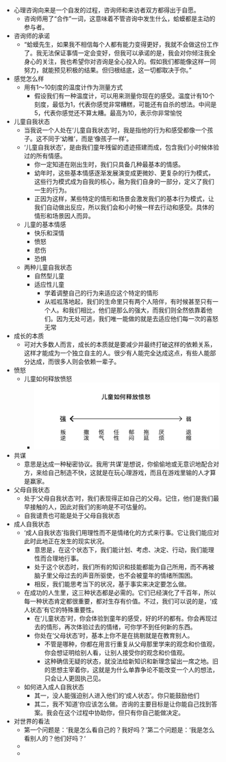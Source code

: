 - 心理咨询向来是一个自发的过程，咨询师和来访者双方都得出于自愿。
	- 咨询师用了“合作”一词，这意味着不管咨询中发生什么，蛤蟆都是主动的参与者。
- 咨询师的承诺
	- “蛤蟆先生，如果我不相信每个人都有能力变得更好，我就不会做这份工作了。我无法保证事情一定会变好，但我可以承诺的是，我会对你倾注我全身心的关注，我也希望你对咨询是全心投入的。假如我们都能像这样一同努力，就能预见积极的结果。但归根结底，这一切都取决于你。”
- 感觉怎么样
	- 用有1～10刻度的温度计作为测量方式
		- 假设我们有一种温度计，可以用来测量你现在的感受。温度计有10个刻度，最低为1，代表你感觉非常糟糕，可能还有自杀的想法。中间是5，代表你感觉还不算太糟。最高为10，表示你非常愉悦
- 儿童自我状态
	- 当我说一个人处在‘儿童自我状态’时，我是指他的行为和感受都像一个孩子。这不同于‘幼稚’，而是‘像孩子一样’。
	- ‘儿童自我状态’，是由我们童年残留的遗迹搭建而成，包含我们小时候体验过的所有情感。
		- 你一定知道在刚出生时，我们只具备几种最基本的情感。
		- 幼年时，这些基本情感逐渐发展演变成更微妙、更复杂的行为模式，这些行为模式成为自我的核心，融为我们自身的一部分，定义了我们一生的行为。
		- 正因为这样，某些特定的情形和场景会激发我们的基本行为模式，让我们自动做出反应，所以我们会和小时候一样去行动和感受。具体的情形和场景因人而异。
	- 儿童的基本情感
		- 快乐和深情
		- 愤怒
		- 悲伤
		- 恐惧
	- 两种儿童自我状态
		- 自然型儿童
		- 适应性儿童
			- 学着调整自己的行为来适应这个特定的情形
			- 从呱呱落地起，我们的生命里只有两个人陪伴，有时候甚至只有一个人。和我们相比，他们是那么的强大，而我们则全然依靠着他们。因为无处可逃，我们唯一能做的就是去适应他们每一次的喜怒无常
- 成长的本质
	- 可对大多数人而言，成长的本质就是要减少并最终打破这样的依赖关系，这样才能成为一个独立自主的人。很少有人能完全达成这点，有些人能部分达成，而很多人则会依赖一辈子。
- 愤怒
	- 儿童如何释放愤怒
		- ![image.png](../assets/image_1634395321140_0.png)
- 共谋
	- 意思是达成一种秘密协议。我用‘共谋’是想说，你偷偷地或无意识地配合对方，来给自己制造不快，这就是在玩心理游戏，而且在游戏里输的人才算是赢家。
- 父母自我状态
	- 处于‘父母自我状态’时，我们表现得正如自己的父母。记住，他们是我们最早接触的人，因此对我们的影响是不可估量的。
	- 自我谴责也可能是处于父母自我状态
- 成人自我状态
	- ‘成人自我状态’指我们用理性而不是情绪化的方式来行事。它让我们能应对此时此地正在发生的现实状况。
		- 意思是，在这个状态下，我们能计划、考虑、决定、行动，我们能理性而合理地行事。
		- 处于这个状态时，我们所有的知识和技能都能为自己所用，而不再被脑子里父母过去的声音所驱使，也不会被童年的情绪所围困。
		- 相反，我们能思考当下的状况，基于事实来决定要怎么做。
	- 在成功的人生里，这三种状态都是必需的。它们已经演化了千百年，所以每一种状态肯定都很重要，都对生存有价值。不过，我们可以说的是，‘成人状态’有它的特殊重要性。
		- 在‘儿童状态’时，你会体验到童年的感受，好的坏的都有。你会再现过去的情形，再次体验过去的情绪，可你学不到任何新的东西。
		- 你处在‘父母状态’时，基本上你不是在挑剔就是在教育别人。
			- 不管是哪种，你都在用言行重复从父母那里学来的观念和价值观，你会想证明给别人看，让别人接受你的观念和价值观。
			- 这种确信无疑的状态，就没法给新知识和新理念留出一席之地。旧的思想主宰着你，这就是为什么单靠争论不能改变一个人的想法，只会让人更固执己见。
	- 如何进入成人自我状态
		- 其一，没人能强迫别人进入他们的‘成人状态’。你只能鼓励他们
		- 其二，我不‘知道’你应该怎么做。咨询的主要目标是让你能自己找到答案。我会在这个过程中协助你，但只有你自己能做决定。
- 对世界的看法
	- 第一个问题是：‘我是怎么看自己的？我好吗？’第二个问题是：‘我是怎么看别人的？他们好吗？‘
	-
	-